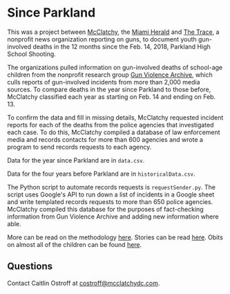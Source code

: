 # Since Parkland

This was a project between [McClatchy](https://www.mcclatchydc.com/), the [Miami Herald](https://www.miamiherald.com) and [The Trace](https://www.thetrace.org), a nonprofit news organization reporting on guns, to document youth gun-involved deaths in the 12 months since the Feb. 14, 2018, Parkland High School Shooting.

The organizations pulled information on gun-involved deaths of school-age children from the nonprofit research group [Gun Violence Archive](https://www.gunviolencearchive.org), which culls reports of gun-involved incidents from more than 2,000 media sources. To compare deaths in the year since Parkland to those before, McClatchy classified each year as starting on Feb. 14 and ending on Feb. 13.

To confirm the data and fill in missing details, McClatchy requested incident reports for each of the deaths from the police agencies that investigated each case. To do this, McClatchy compiled a database of law enforcement media and records contacts for more than 600 agencies and wrote a program to send records requests to each agency.

Data for the year since Parkland are in `data.csv`.

Data for the four years before Parkland are in `historicalData.csv`.

The Python script to automate records requests is `requestSender.py`. The script uses Google's API to run down a list of incidents in a Google sheet and write templated records requests to more than 650 police agencies. McClatchy compiled this database for the purposes of fact-checking information from Gun Violence Archive and adding new information where able.

More can be read on the methodology [here](https://www.miamiherald.com/news/nation-world/national/article224957145.html). Stories can be read [here](https://www.miamiherald.com/news/nation-world/national/article225548170.html). Obits on almost all of the children can be found [here](https://www.sinceparkland.org).

## Questions

Contact Caitlin Ostroff at costroff@mcclatchydc.com.
